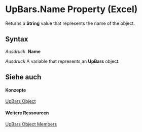 
# UpBars.Name Property (Excel)

Returns a  **String** value that represents the name of the object.


## Syntax

 _Ausdruck_. **Name**

 _Ausdruck_ A variable that represents an **UpBars** object.


## Siehe auch


#### Konzepte


[UpBars Object](4f2a85fe-3fbb-ccc6-7b16-e48e54cd3394.md)
#### Weitere Ressourcen


[UpBars Object Members](http://msdn.microsoft.com/library/9c0bf545-ea18-987f-16f3-5d91175245ca%28Office.15%29.aspx)
